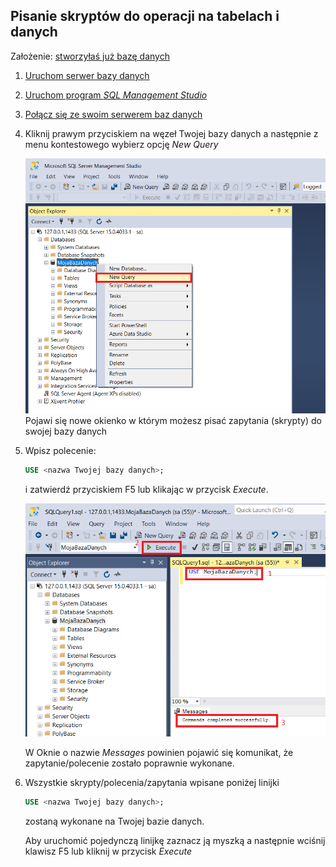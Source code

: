 ## Pisanie skryptów do operacji na tabelach i danych

Założenie: [stworzyłaś już bazę danych](db_createdb.md)

1. [Uruchom serwer bazy danych](run_db.md)
1. [Uruchom program *SQL Management Studio*](sms.md)
1. [Połącz się ze swoim serwerem baz danych](db_connect.md)
1. Kliknij prawym przyciskiem na węzeł Twojej bazy danych a następnie z menu kontestowego wybierz opcję *New Query*

   ![SQL Management Studio icon](img/sms_scripts1.png)
   Pojawi się nowe okienko w którym możesz pisać zapytania (skrypty) do swojej bazy danych
1. Wpisz polecenie:
   ```SQL
   USE <nazwa Twojej bazy danych>;
   ```
   i zatwierdź przyciskiem F5 lub klikając w przycisk *Execute*.

   ![SQL Management Studio icon](img/sms_scripts2.png)

    W Oknie o nazwie *Messages* powinien pojawić się komunikat, że zapytanie/polecenie zostało poprawnie wykonane.

1. Wszystkie skrypty/polecenia/zapytania wpisane poniżej linijki
   ```SQL
   USE <nazwa Twojej bazy danych>;
   ```
   zostaną wykonane na Twojej bazie danych. 
   
   Aby uruchomić pojedynczą linijkę zaznacz ją myszką a następnie wciśnij klawisz F5 lub kliknij w przycisk *Execute*